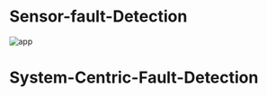 # Sensor-fault-Detection
![app](https://user-images.githubusercontent.com/131861408/234544571-7c4662c1-7a02-40d4-9612-47e532ce8bad.png)
# System-Centric-Fault-Detection

